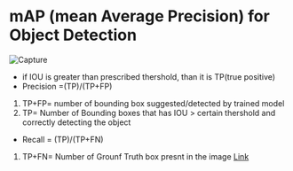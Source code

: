 # __mAP (mean Average Precision) for Object Detection__

![Capture](https://user-images.githubusercontent.com/51910127/132707789-52f5b62c-bca7-4287-94f1-1a5d3c416fc6.PNG)


- if IOU is greater than prescribed thershold, than it is TP(true positive)
- Precision =(TP)/(TP+FP)
1. TP+FP= number of bounding box suggested/detected by trained model
2. TP= Number of Bounding boxes that has IOU > certain thershold and correctly detecting the object
- Recall = (TP)/(TP+FN) 
1. TP+FN= Number of Grounf Truth box presnt in the image
[Link](https://www.youtube.com/watch?v=jAMxrRw4PMY&list=PL1GQaVhO4f_jE5pnXU_Q4MSrIQx4wpFLM&index=3)

